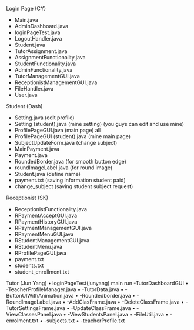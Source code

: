 Login Page (CY)
  - Main.java
  - AdminDashboard.java
  - loginPageTest.java
  - LogoutHandler.java
  - Student.java
  - TutorAssignment.java
  - AssignmentFunctionality.java
  - StudentFunctionality.java
  - AdminFunctionality.java
  - TutorManagementGUI.java
  - ReceptionistManagementGUI.java
  - FileHandler.java
  - User.java

Student (Dash)
  - Setting.java (edit profile)
  - Setting (student).java (mine setting) (you guys can edit and use mine)
  - ProfilePageGUI.java (main page) all
  - ProfilePageGUI (student).java (mine main page)
  - SubjectUpdateForm.java (change subject)
  - MainPayment.java
  - Payment.java
  - RoundedBorder.java (for smooth button edge)
  - roundImageLabel.java (for round image)
  - Student.java (define name)
  - payment.txt (saving information student paid)
  - change_subject (saving student subject request) 

Receptionist (SK)
  - ReceptionistFunctionality.java
  - RPaymentAcceptGUI.java
  - RPaymentHistoryGUI.java
  - RPaymentManagementGUI.java
  - RPaymentMenuGUI.java
  - RStudentManagementGUI.java
  - RStudentMenu.java
  - RProfilePageGUI.java
  - payment.txt
  - students.txt
  - student_enrollment.txt

Tutor (Jun Yang)
•	loginPageTest(junyang) main run
-TutorDashboardGUI
•	-TeacherProfileManager.java
•	-TutorData.java
•	-ButtonUIWithAnimation.java
•	-Roundedborder.java
•	-RoundImageLabel.java
•	-AddClasFrame.java
•	-DeleteClassFrame.java
•	-TutorSettingsFrame.java
•	-UpdateClassFrame.java
•	-ViewClassesPanel.java
•	-ViewStudentsPanel.java
•	-FileUtil.java
•	-enrolment.txt
•	-subjects.txt
•	-teacherProfile.txt


